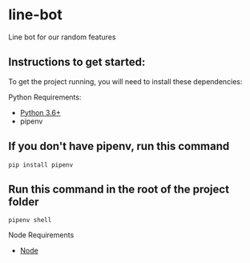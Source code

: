 # line-bot
Line bot for our random features

## Instructions to get started:

To get the project running, you will need to install these dependencies:

Python Requirements: 
* [Python 3.6+](https://www.python.org/downloads/)
* pipenv

## If you don't have pipenv, run this command
```
pip install pipenv
```
## Run this command in the root of the project folder
```
pipenv shell
```

Node Requirements
* [Node](https://nodejs.org/en/download/)